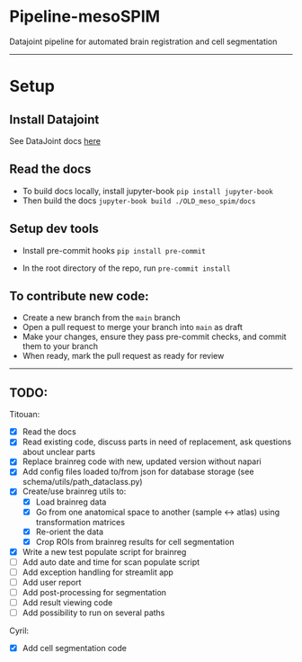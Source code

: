 # Pipeline-mesoSPIM
 Datajoint pipeline for automated brain registration and cell segmentation

---

# Setup

## Install Datajoint
See DataJoint docs [here](https://datajoint.com/docs/core/datajoint-python/0.14/quick-start/)

## Read the docs
* To build docs locally, install jupyter-book
```pip install jupyter-book```
* Then build the docs
```jupyter-book build ./OLD_meso_spim/docs```

## Setup dev tools

* Install pre-commit hooks
```pip install pre-commit```

* In the root directory of the repo, run
```pre-commit install```

## To contribute new code:
* Create a new branch from the `main` branch
* Open a pull request to merge your branch into `main` as draft
* Make your changes, ensure they pass pre-commit checks, and commit them to your branch
* When ready, mark the pull request as ready for review

---

## TODO:
Titouan:
- [x] Read the docs
- [x] Read existing code, discuss parts in need of replacement, ask questions about unclear parts
- [x] Replace brainreg code with new, updated version without napari
- [x] Add config files loaded to/from json for database storage (see schema/utils/path_dataclass.py)
- [x] Create/use brainreg utils to:
  - [x] Load brainreg data
  - [x] Go from one anatomical space to another (sample <-> atlas) using transformation matrices
  - [x] Re-orient the data
  - [x] Crop ROIs from brainreg results for cell segmentation
- [x] Write a new test populate script for brainreg
- [ ] Add auto date and time for scan populate script
- [ ] Add exception handling for streamlit app
- [ ] Add user report
- [ ] Add post-processing for segmentation
- [ ] Add result viewing code
- [ ] Add possibility to run on several paths

Cyril:
- [x] Add cell segmentation code
